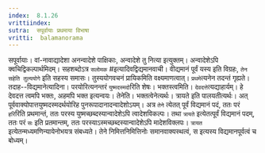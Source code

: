 ```yaml
---
index:  8.1.26
vrittiindex: 
sutra:  सपूर्वायाः प्रथमाया विभाषा
vritti:  balamanorama 
---
```


सपूर्वायाः। वां-नावाद्यादेशा अनन्वादेशे पाक्षिकाः, अन्वादेशे तु नित्या इत्युक्तम्। अन्वादेशेऽपि क्वचिद्विकल्पार्थमिदम्। सहशब्दोऽत्र `सलोमक` #इत्यादिवद्विद्यमानवाची। वीद्यमानं पूर्वं यस्य इति विग्रहः, `तेन सहेति तुल्ययोगे` इति सहस्य समासः। तुस्ययोगवचनं प्रायिकमिति वक्ष्यमाणत्वात्। `प्रथमे`त्यनेन तदन्तं गृह्यते। तदाह--विद्यमानेत्यादिना। परयोरित्यनन्तरं `युष्मदस्मदो`रिति शेषः। भक्तस्त्वमिति। `देवदत्ते`त्यद्याहार्यम्। हे देवदत्त त्वमपि भक्तः, अहमपि भक्त इत्यन्वयः। तेनेति। भक्तत्वेनेत्यर्थः। त्रायते इति पालयतीत्यर्थः। अत् पूर्ववाक्योपात्तयुष्मदस्मदर्थयोरिह पुनरूपादानादन्वादेशोऽयम्। अत्र `तेने` त्येतत् पूर्वं विद्यमानं पदं, ततः परं `हरि`रिति प्रथमान्तं, ततः परस्य युष्मच्छब्दस्यान्वादेशेऽपि त्वादेशविकल्पः। तथा `त्रायते` इत्येतत्पूर्वं विद्यमानं पदम्, ततः परं `सः` इति प्रतमान्तम्, ततः परस्याऽस्मच्छब्दस्यान्वादेशेऽपि मादेशविक्लपः। `त्रायत` इत्येतन्मध्यमणिन्यायेनोभयत्र संबध्यते। तेने निमित्तनिमित्तिनोः समानवाक्यस्थत्वं, स इत्यस्य विद्यमानपूर्वत्वं च बोध्यम्। 

